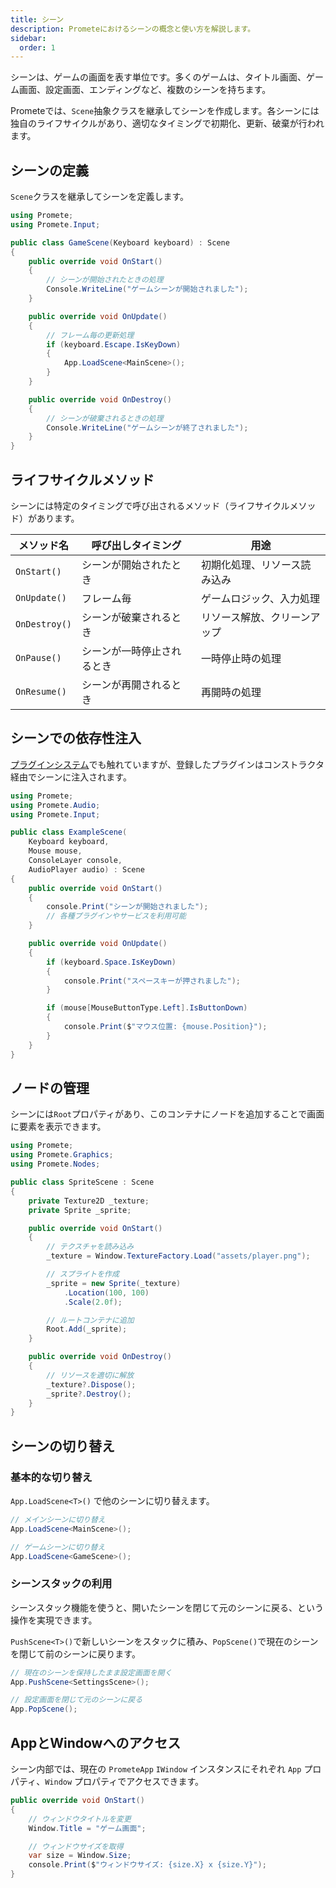 ```yaml
---
title: シーン
description: Prometeにおけるシーンの概念と使い方を解説します。
sidebar:
  order: 1
---
```


シーンは、ゲームの画面を表す単位です。多くのゲームは、タイトル画面、ゲーム画面、設定画面、エンディングなど、複数のシーンを持ちます。

Prometeでは、`Scene`抽象クラスを継承してシーンを作成します。各シーンには独自のライフサイクルがあり、適切なタイミングで初期化、更新、破棄が行われます。

## シーンの定義

`Scene`クラスを継承してシーンを定義します。

```csharp title="GameScene.cs"
using Promete;
using Promete.Input;

public class GameScene(Keyboard keyboard) : Scene
{
    public override void OnStart()
    {
        // シーンが開始されたときの処理
        Console.WriteLine("ゲームシーンが開始されました");
    }

    public override void OnUpdate()
    {
        // フレーム毎の更新処理
        if (keyboard.Escape.IsKeyDown)
        {
            App.LoadScene<MainScene>();
        }
    }

    public override void OnDestroy()
    {
        // シーンが破棄されるときの処理
        Console.WriteLine("ゲームシーンが終了されました");
    }
}
```

## ライフサイクルメソッド

シーンには特定のタイミングで呼び出されるメソッド（ライフサイクルメソッド）があります。

| メソッド名 | 呼び出しタイミング | 用途 |
|------------|-------------------|------|
| `OnStart()` | シーンが開始されたとき | 初期化処理、リソース読み込み |
| `OnUpdate()` | フレーム毎 | ゲームロジック、入力処理 |
| `OnDestroy()` | シーンが破棄されるとき | リソース解放、クリーンアップ |
| `OnPause()` | シーンが一時停止されるとき | 一時停止時の処理 |
| `OnResume()` | シーンが再開されるとき | 再開時の処理 |

## シーンでの依存性注入

[プラグインシステム](/guide/manual/plugin-system)でも触れていますが、登録したプラグインはコンストラクタ経由でシーンに注入されます。

```csharp title="ExampleScene.cs"
using Promete;
using Promete.Audio;
using Promete.Input;

public class ExampleScene(
    Keyboard keyboard,
    Mouse mouse,
    ConsoleLayer console,
    AudioPlayer audio) : Scene
{
    public override void OnStart()
    {
        console.Print("シーンが開始されました");
        // 各種プラグインやサービスを利用可能
    }

    public override void OnUpdate()
    {
        if (keyboard.Space.IsKeyDown)
        {
            console.Print("スペースキーが押されました");
        }

        if (mouse[MouseButtonType.Left].IsButtonDown)
        {
            console.Print($"マウス位置: {mouse.Position}");
        }
    }
}
```

## ノードの管理

シーンには`Root`プロパティがあり、このコンテナにノードを追加することで画面に要素を表示できます。

```csharp title="SpriteScene.cs"
using Promete;
using Promete.Graphics;
using Promete.Nodes;

public class SpriteScene : Scene
{
    private Texture2D _texture;
    private Sprite _sprite;

    public override void OnStart()
    {
        // テクスチャを読み込み
        _texture = Window.TextureFactory.Load("assets/player.png");

        // スプライトを作成
        _sprite = new Sprite(_texture)
            .Location(100, 100)
            .Scale(2.0f);

        // ルートコンテナに追加
        Root.Add(_sprite);
    }

    public override void OnDestroy()
    {
        // リソースを適切に解放
        _texture?.Dispose();
        _sprite?.Destroy();
    }
}
```

## シーンの切り替え

### 基本的な切り替え

`App.LoadScene<T>()` で他のシーンに切り替えます。

```csharp
// メインシーンに切り替え
App.LoadScene<MainScene>();

// ゲームシーンに切り替え
App.LoadScene<GameScene>();
```

### シーンスタックの利用

シーンスタック機能を使うと、開いたシーンを閉じて元のシーンに戻る、という操作を実現できます。

`PushScene<T>()`で新しいシーンをスタックに積み、`PopScene()`で現在のシーンを閉じて前のシーンに戻ります。

```csharp
// 現在のシーンを保持したまま設定画面を開く
App.PushScene<SettingsScene>();

// 設定画面を閉じて元のシーンに戻る
App.PopScene();
```

## AppとWindowへのアクセス

シーン内部では、現在の `PrometeApp` `IWindow` インスタンスにそれぞれ `App` プロパティ、`Window` プロパティでアクセスできます。

```csharp
public override void OnStart()
{
    // ウィンドウタイトルを変更
    Window.Title = "ゲーム画面";

    // ウィンドウサイズを取得
    var size = Window.Size;
    console.Print($"ウィンドウサイズ: {size.X} x {size.Y}");
}
```
